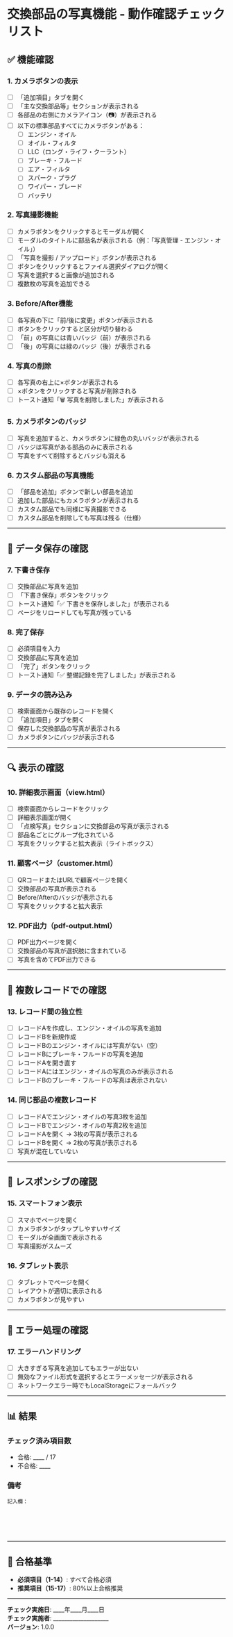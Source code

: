 # 交換部品の写真機能 - 動作確認チェックリスト

## ✅ 機能確認

### 1. カメラボタンの表示
- [ ] 「追加項目」タブを開く
- [ ] 「主な交換部品等」セクションが表示される
- [ ] 各部品の右側にカメラアイコン（📷）が表示される
- [ ] 以下の標準部品すべてにカメラボタンがある：
  - [ ] エンジン・オイル
  - [ ] オイル・フィルタ
  - [ ] LLC（ロング・ライフ・クーラント）
  - [ ] ブレーキ・フルード
  - [ ] エア・フィルタ
  - [ ] スパーク・プラグ
  - [ ] ワイパー・ブレード
  - [ ] バッテリ

### 2. 写真撮影機能
- [ ] カメラボタンをクリックするとモーダルが開く
- [ ] モーダルのタイトルに部品名が表示される（例：「写真管理 - エンジン・オイル」）
- [ ] 「写真を撮影 / アップロード」ボタンが表示される
- [ ] ボタンをクリックするとファイル選択ダイアログが開く
- [ ] 写真を選択すると画像が追加される
- [ ] 複数枚の写真を追加できる

### 3. Before/After機能
- [ ] 各写真の下に「前/後に変更」ボタンが表示される
- [ ] ボタンをクリックすると区分が切り替わる
- [ ] 「前」の写真には青いバッジ（前）が表示される
- [ ] 「後」の写真には緑のバッジ（後）が表示される

### 4. 写真の削除
- [ ] 各写真の右上に×ボタンが表示される
- [ ] ×ボタンをクリックすると写真が削除される
- [ ] トースト通知「🗑️ 写真を削除しました」が表示される

### 5. カメラボタンのバッジ
- [ ] 写真を追加すると、カメラボタンに緑色の丸いバッジが表示される
- [ ] バッジは写真がある部品のみに表示される
- [ ] 写真をすべて削除するとバッジも消える

### 6. カスタム部品の写真機能
- [ ] 「部品を追加」ボタンで新しい部品を追加
- [ ] 追加した部品にもカメラボタンが表示される
- [ ] カスタム部品でも同様に写真撮影できる
- [ ] カスタム部品を削除しても写真は残る（仕様）

---

## 💾 データ保存の確認

### 7. 下書き保存
- [ ] 交換部品に写真を追加
- [ ] 「下書き保存」ボタンをクリック
- [ ] トースト通知「✅ 下書きを保存しました」が表示される
- [ ] ページをリロードしても写真が残っている

### 8. 完了保存
- [ ] 必須項目を入力
- [ ] 交換部品に写真を追加
- [ ] 「完了」ボタンをクリック
- [ ] トースト通知「✅ 整備記録を完了しました」が表示される

### 9. データの読み込み
- [ ] 検索画面から既存のレコードを開く
- [ ] 「追加項目」タブを開く
- [ ] 保存した交換部品の写真が表示される
- [ ] カメラボタンにバッジが表示される

---

## 🔍 表示の確認

### 10. 詳細表示画面（view.html）
- [ ] 検索画面からレコードをクリック
- [ ] 詳細表示画面が開く
- [ ] 「点検写真」セクションに交換部品の写真が表示される
- [ ] 部品名ごとにグループ化されている
- [ ] 写真をクリックすると拡大表示（ライトボックス）

### 11. 顧客ページ（customer.html）
- [ ] QRコードまたはURLで顧客ページを開く
- [ ] 交換部品の写真が表示される
- [ ] Before/Afterのバッジが表示される
- [ ] 写真をクリックすると拡大表示

### 12. PDF出力（pdf-output.html）
- [ ] PDF出力ページを開く
- [ ] 交換部品の写真が選択肢に含まれている
- [ ] 写真を含めてPDF出力できる

---

## 🔄 複数レコードでの確認

### 13. レコード間の独立性
- [ ] レコードAを作成し、エンジン・オイルの写真を追加
- [ ] レコードBを新規作成
- [ ] レコードBのエンジン・オイルには写真がない（空）
- [ ] レコードBにブレーキ・フルードの写真を追加
- [ ] レコードAを開き直す
- [ ] レコードAにはエンジン・オイルの写真のみが表示される
- [ ] レコードBのブレーキ・フルードの写真は表示されない

### 14. 同じ部品の複数レコード
- [ ] レコードAでエンジン・オイルの写真3枚を追加
- [ ] レコードBでエンジン・オイルの写真2枚を追加
- [ ] レコードAを開く → 3枚の写真が表示される
- [ ] レコードBを開く → 2枚の写真が表示される
- [ ] 写真が混在していない

---

## 📱 レスポンシブの確認

### 15. スマートフォン表示
- [ ] スマホでページを開く
- [ ] カメラボタンがタップしやすいサイズ
- [ ] モーダルが全画面で表示される
- [ ] 写真撮影がスムーズ

### 16. タブレット表示
- [ ] タブレットでページを開く
- [ ] レイアウトが適切に表示される
- [ ] カメラボタンが見やすい

---

## 🐛 エラー処理の確認

### 17. エラーハンドリング
- [ ] 大きすぎる写真を追加してもエラーが出ない
- [ ] 無効なファイル形式を選択するとエラーメッセージが表示される
- [ ] ネットワークエラー時でもLocalStorageにフォールバック

---

## 📊 結果

### チェック済み項目数
- 合格: ____ / 17
- 不合格: ____

### 備考
```
記入欄：






```

---

## 🎯 合格基準

- **必須項目（1-14）**: すべて合格必須
- **推奨項目（15-17）**: 80%以上合格推奨

---

**チェック実施日**: ____年____月____日  
**チェック実施者**: ____________________  
**バージョン**: 1.0.0
